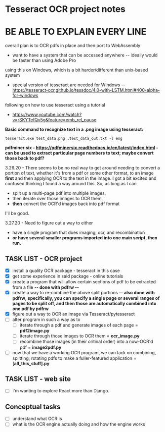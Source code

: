 # Tesseract OCR project notes

# BE ABLE TO EXPLAIN EVERY LINE

overall plan is to OCR pdfs in place and then port to WebAssembly
- want to have a system that can be accessed anywhere
 -- ideally would be faster than using Adobe Pro

using this on Windows, which is a bit harder/different than unix-based system
- special version of tesseract are needed for Windows
 -- https://tesseract-ocr.github.io/tessdoc/4.0-with-LSTM.html#400-alpha-for-windows

following on how to use tesseract using a tutorial 
- https://www.youtube.com/watch?v=rSKYTefQv5g&feature=emb_rel_pause

**Basic command to recognize text in a .png image using tesseract:** 

  `tesseract.exe test_data.png .test_data_out.txt -l eng`

**pdfminer.six - https://pdfminersix.readthedocs.io/en/latest/index.html - can be used to extract particular page numbers to text; maybe convert those back to pdf?**

3.26.20 - There seems to be no real way to get around needing to convert a portion of text, whether it's from a pdf or some other format, to an image **first** and then applying OCR to the text in the image.  I got a bit excited and confused thinking I found a way around this.  So, as long as I can 
- split up a multi-page pdf into multiple images, 
- then iterate over those images to OCR them, 
- **then** convert the OCR'd images back into pdf format

I'll be good.

3.27.20 - Need to figure out a way to either 
 - have a single program that does imaging, ocr, and recombination
 - **or have several smaller programs imported into one main script, then run.**


## TASK LIST - OCR project
- [x] install a quality OCR package - tesseract in this case
- [x] get some experience in said package - online tutorials
- [x] create a program that will allow certain sections of pdf to be extracted from a file **-- done with pdfrw --**
- [x] create a way to re-combine the above split portions **-- also done with pdfrw; specifically, you can specify a single page or several ranges of pages to be split off, and then those are automatically combined into one pdf by pdfrw**
- [x] figure out a way to OCR an image via Tesseract/pytesseract
- [ ] alter program in such a way as to 
    -  [ ] iterate through a pdf and generate images of each page = **pdf2image.py**
    - [ ] iterate through those images to OCR them = **ocr_image.py**
    - [ ] recombine those images (in their oritinal order) into a now-OCR'd pdf = **image2pdf.py**
- [ ] now that we have a working OCR program, we can tack on combining, splitting, rotating pdfs to make a fuller-featured application = **[all_this_stuff].py**
 
## TASK LIST - web site
- [ ] I'm wanting to explore React more than Django.

## Conceptual tasks
- [ ] understand what OCR is
- [ ] what is the OCR engine actually doing and how the engine works
